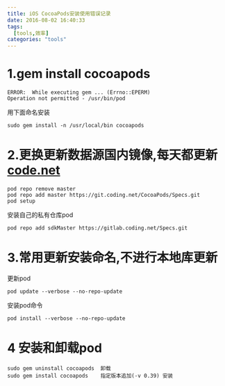 ```yaml
---
title: iOS CocoaPods安装使用错误记录
date: 2016-08-02 16:40:33
tags:
  [tools,效率]
categories: "tools"
---
```

# 1.gem install cocoapods

```
ERROR:  While executing gem ... (Errno::EPERM)
Operation not permitted - /usr/bin/pod
```
用下面命名安装

```
sudo gem install -n /usr/local/bin cocoapods
```
    
# 2.更换更新数据源国内镜像,每天都更新[code.net](https://git.coding.net/CocoaPods/Specs.git)

```
pod repo remove master
pod repo add master https://git.coding.net/CocoaPods/Specs.git    
pod setup
```

安装自己的私有仓库pod

```
pod repo add sdkMaster https://gitlab.coding.net/Specs.git
```

# 3.常用更新安装命名,不进行本地库更新

更新pod

	pod update --verbose --no-repo-update 

安装pod命令

	pod install --verbose --no-repo-update

# 4 安装和卸载pod
   
```   
sudo gem uninstall cocoapods  卸载
sudo gem install cocoapods    指定版本追加(-v 0.39) 安装
```

